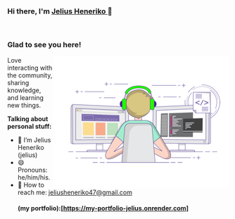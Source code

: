 ### Hi there, I'm <a href="https://my-portfolio-jelius.onrender.com" target="_blank" title="Jelius Heneriko">Jelius Heneriko </a> 👋


</br>

### Glad to see you here!

<img align="right" alt="Jelius H." src="pew.gif" width="400" />

Love interacting with the community, sharing knowledge, and learning new things.

**Talking about personal stuff:**

- 👨 I’m Jelius Heneriko (jelius)
- 😄 Pronouns: he/him/his.
- 📧 How to reach me: jeliusheneriko47@gmail.com
  #### **(my portfolio):[https://my-portfolio-jelius.onrender.com]**
  

